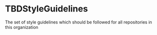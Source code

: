 TBDStyleGuidelines
==================

The set of style guidelines which should be followed for all repositories in this organization
